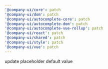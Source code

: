 ```yaml
---
'@company-ui/core': patch
'@company-ui/dom': patch
'@company-ui/autocomplete-core': patch
'@company-ui/autocomplete-dom': patch
'@company-ui/autocomplete-vue-rollup': patch
'@company-ui/react': patch
'@company-ui/shared': patch
'@company-ui/style': patch
'@company-ui/vue': patch
---
```


update placeholder default value
